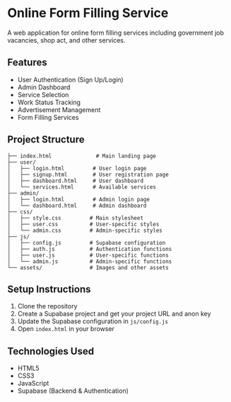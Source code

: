 # Online Form Filling Service

A web application for online form filling services including government job vacancies, shop act, and other services.

## Features

- User Authentication (Sign Up/Login)
- Admin Dashboard
- Service Selection
- Work Status Tracking
- Advertisement Management
- Form Filling Services

## Project Structure

```
├── index.html              # Main landing page
├── user/
│   ├── login.html         # User login page
│   ├── signup.html        # User registration page
│   ├── dashboard.html     # User dashboard
│   └── services.html      # Available services
├── admin/
│   ├── login.html         # Admin login page
│   └── dashboard.html     # Admin dashboard
├── css/
│   ├── style.css         # Main stylesheet
│   ├── user.css          # User-specific styles
│   └── admin.css         # Admin-specific styles
├── js/
│   ├── config.js         # Supabase configuration
│   ├── auth.js           # Authentication functions
│   ├── user.js           # User-specific functions
│   └── admin.js          # Admin-specific functions
└── assets/               # Images and other assets
```

## Setup Instructions

1. Clone the repository
2. Create a Supabase project and get your project URL and anon key
3. Update the Supabase configuration in `js/config.js`
4. Open `index.html` in your browser

## Technologies Used

- HTML5
- CSS3
- JavaScript
- Supabase (Backend & Authentication) 